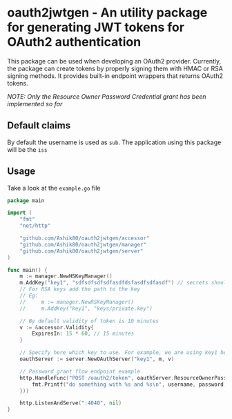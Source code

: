 # oauth2jwtgen - An utility package for generating JWT tokens for OAuth2 authentication

This package can be used when developing an OAuth2 provider. Currently, the package can create tokens by properly signing them with HMAC or RSA signing methods. It provides built-in endpoint wrappers that returns OAuth2 tokens.

*NOTE: Only the Resource Owner Password Credential grant has been implemented so far*

## Default claims

By default the username is used as `sub`. The application using this package will be the `iss`

## Usage

Take a look at the `example.go` file

```go
package main

import (
	"fmt"
	"net/http"

	"github.com/Ashik80/oauth2jwtgen/accessor"
	"github.com/Ashik80/oauth2jwtgen/manager"
	"github.com/Ashik80/oauth2jwtgen/server"
)

func main() {
	m := manager.NewHSKeyManager()
	m.AddKey("key1", "sdfsdfsdfsdfasdfdsfasdfsdfasdf") // secrets should be stored in env variables
	// For RSA keys add the path to the key
	// Eg:
	//     m := manager.NewRSKeyManager()
	//     m.AddKey("key1", "keys/private.key")

	// By default validity of token is 10 minutes
	v := &accessor.Validity{
		ExpiresIn: 15 * 60, // 15 minutes
	}

	// Specify here which key to use. For example, we are using key1 here
	oauthServer := server.NewOAuthServer("key1", m, v)

	// Password grant flow endpoint example
	http.HandleFunc("POST /oauth2/token", oauthServer.ResourceOwnerPasswordCredential(func(username string, password string) {
		fmt.Printf("do something with %s and %s\n", username, password)
	}))

	http.ListenAndServe(":4040", nil)
}
```

